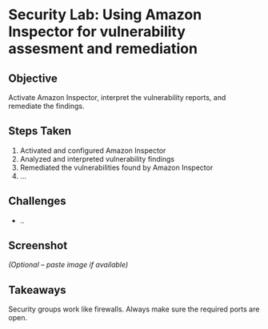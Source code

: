 # Security Lab: Using Amazon Inspector for vulnerability assesment and remediation

## Objective
Activate Amazon Inspector, interpret the vulnerability reports, and remediate the findings.

## Steps Taken
1. Activated and configured Amazon Inspector
2. Analyzed and interpreted vulnerability findings
3. Remediated the vulnerabilities found by Amazon Inspector
4. ...

## Challenges
- ..

## Screenshot
_(Optional – paste image if available)_

## Takeaways
Security groups work like firewalls. Always make sure the required ports are open.

